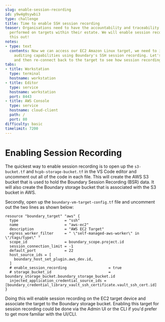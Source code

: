 ```yaml
---
slug: enable-session-recording
id: y9w4g0sywbi3
type: challenge
title: Time to enable SSH session recording
teaser: Organisations need to have the accountability and traceability into what is
  performed on targets within their estate. We will enable session recording and try
  this out!
notes:
- type: text
  contents: Now we can access our EC2 Amazon Linux target, we need to introduce some
    auditing capabilities using Boundary's SSH session recording. Let's enable that
    and then re-connect back to the target to see how session recording looks.
tabs:
- title: Workstation
  type: terminal
  hostname: workstation
- title: Editor
  type: service
  hostname: workstation
  port: 8443
- title: AWS Console
  type: service
  hostname: cloud-client
  path: /
  port: 80
difficulty: basic
timelimit: 7200
---
```


Enabling Session Recording
===============

The quickest way to enable session recording is to open up the `s3-bucket.tf` and `hcpb-storage-bucket.tf` in the VS Code editor and uncomment out all of the code in each file. This will create the AWS S3 bucket that is used to hold the Boundary Session Recording (BSR) data. It will also create the Boundary storage bucket that is associated with the S3 bucket in AWS.

Secondly, open up the `boundary-vm-target-config.tf` file and uncomment out the two lines as shown below:

```
resource "boundary_target" "aws" {
  type                     = "ssh"
  name                     = "aws-ec2"
  description              = "AWS EC2 Target"
  egress_worker_filter     = " \"self-managed-aws-worker\" in \"/tags/type\" "
  scope_id                 = boundary_scope.project.id
  session_connection_limit = -1
  default_port             = 22
  host_source_ids = [
    boundary_host_set_plugin.aws_dev.id,
  ]
  # enable_session_recording                   = true
  # storage_bucket_id                          = boundary_storage_bucket.boundary_storage_bucket.id
  injected_application_credential_source_ids = [boundary_credential_library_vault_ssh_certificate.vault_ssh_cert.id]
}
```

Doing this will enable session recording on the EC2 target device and associate the target to the Boundary storage bucket. Enabling this target for session recording could be done via the Admin UI or the CLI if you'd prefer to get more familiar with the UI/CLI.


